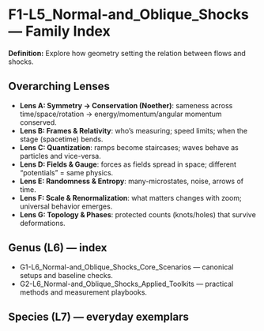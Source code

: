# F1-L5_Normal-and_Oblique_Shocks — Family Index
**Definition:** Explore how geometry setting the relation between flows and shocks.

## Overarching Lenses

- **Lens A: Symmetry -> Conservation (Noether)**: sameness across time/space/rotation → energy/momentum/angular momentum conserved.
- **Lens B: Frames & Relativity**: who’s measuring; speed limits; when the stage (spacetime) bends.
- **Lens C: Quantization**: ramps become staircases; waves behave as particles and vice-versa.
- **Lens D: Fields & Gauge**: forces as fields spread in space; different “potentials” = same physics.
- **Lens E: Randomness & Entropy**: many-microstates, noise, arrows of time.
- **Lens F: Scale & Renormalization**: what matters changes with zoom; universal behavior emerges.
- **Lens G: Topology & Phases**: protected counts (knots/holes) that survive deformations.

## Genus (L6) — index
- G1-L6_Normal-and_Oblique_Shocks_Core_Scenarios — canonical setups and baseline checks.
- G2-L6_Normal-and_Oblique_Shocks_Applied_Toolkits — practical methods and measurement playbooks.

## Species (L7) — everyday exemplars
